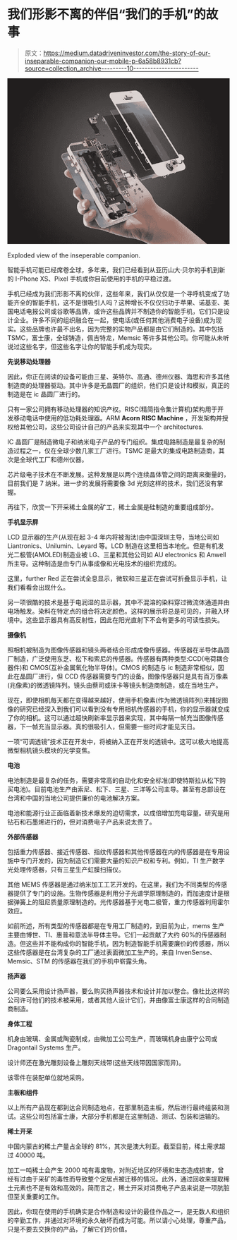 # 我们形影不离的伴侣“我们的手机”的故事

> 原文：<https://medium.datadriveninvestor.com/the-story-of-our-inseparable-companion-our-mobile-p-6a58b8931cb?source=collection_archive---------10----------------------->

![](img/5acf07096aeefcc2c86afa017ee99b4b.png)

Exploded view of the inseperable companion.

智能手机可能已经席卷全球，多年来，我们已经看到从亚历山大·贝尔的手机到新的 I-Phone XS、Pixel 手机或你目前使用的手机的平稳过渡。

手机已经成为我们形影不离的伙伴，这些年来，我们从仅仅是一个寻呼机变成了功能齐全的智能手机，这不是很吸引人吗？这种增长不仅仅归功于苹果、诺基亚、美国电话电报公司或谷歌等品牌，或许这些品牌并不制造你的智能手机，它们只是设计企业。许多不同的组织融合在一起，使电话(或任何其他消费电子设备)成为现实。这些品牌也许最不出名，因为完整的实物产品都是由它们制造的。其中包括 TSMC，富士康，全球铸造，佩吉特龙，Memsic 等许多其他公司。你可能从未听说过这些名字，但这些名字让你的智能手机成为现实。

**先说移动处理器**

因此，你正在阅读的设备可能由三星、英特尔、高通、德州仪器、海思和许多其他制造商的处理器驱动。其中许多是无晶圆厂的组织，他们只是设计和模拟，真正的制造是在 ic 晶圆厂进行的。

只有一家公司拥有移动处理器的知识产权。RISC(精简指令集计算机)架构用于开发移动电话中使用的低功耗处理器。ARM **Acorn RISC Machine** ，开发架构并授权给其他公司，这些公司设计自己的产品来实现其中一个 architectures‍.

IC 晶圆厂是制造微电子和纳米电子产品的专门组织。集成电路制造是最复杂的制造过程之一，仅在全球少数几家工厂进行。TSMC 是最大的集成电路制造商，其次是全球代工厂和德州仪器。

芯片级电子技术在不断发展。这种发展是以两个连续晶体管之间的距离来衡量的，目前我们是 7 纳米。进一步的发展将需要像 3d 光刻这样的技术，我们还没有掌握。

再往下，欣赏一下开采稀土金属的矿工，稀土金属是硅制造的重要组成部分。

**手机显示屏**

LCD 显示器的生产(从现在起 3-4 年内将被淘汰)由中国深圳主导，当地公司如 Liantronics、Unilumin、Leyard 等。LCD 制造在这里相当本地化。但是有机发光二极管(AMOLED)制造业被 LG、三星和其他公司如 AU electronics 和 Anwell 所主导。这种制造是由专门从事成像和光电技术的组织完成的。

这里，further Red 正在尝试全息显示，微软和三星正在尝试可折叠显示手机，让我们看看会出现什么。

另一项很酷的技术是基于电润湿的显示器，其中不混溶的染料穿过微流体通道并由电场触发。染料在特定点的组合将决定颜色。这样的展示将总是可见的，并融入环境中。这些显示器具有高反射性，因此在阳光直射下不会有更多的可读性损失。

**摄像机**

照相机被制造为图像传感器和镜头两者结合形成成像传感器。传感器在半导体晶圆厂制造，广泛使用东芝、松下和索尼的传感器。传感器有两种类型:CCD(电荷耦合器件)和 CMOS(互补金属氧化物半导体)。CMOS 的制造与 ic 制造非常相似，因此在晶圆厂进行，但 CCD 传感器需要专门的设备。图像传感器只是具有百万像素(兆像素)的微透镜阵列。镜头由蔡司或徕卡等镜头制造商制造，或在当地生产。

现在，即使相机每天都在变得越来越好，使用手机像素(作为微透镜阵列)来捕捉图像的研究已经深入到我们可以看到没有专用相机传感器的手机，你的显示器就变成了你的相机。这可以通过超快刷新率显示器来实现，其中每隔一帧充当图像传感器，下一帧充当显示器。真的很吸引人，但需要一些时间才能见天日。

一项“可调透镜”技术正在开发中，将被纳入正在开发的透镜中。这可以极大地提高微型相机镜头模块的光学变焦。

**电池**

电池制造是最复杂的任务，需要非常高的自动化和安全标准(即使特斯拉从松下购买电池)。目前电池生产由索尼、松下、三星、三洋等公司主导。甚至有总部设在台湾和中国的当地公司提供廉价的电池解决方案。

电池和能源行业正面临着新技术爆发的迫切需求，以成倍增加充电容量。研究是用钻石和石墨烯进行的，但对消费电子产品来说太贵了。

**外部传感器**

包括重力传感器、接近传感器、指纹传感器和其他传感器在内的传感器是在专用设施中专门开发的，因为制造它们需要大量的知识产权和专利。例如，TI 生产数字光处理传感器，只有三星生产虹膜扫描仪。

其他 MEMS 传感器是通过纳米加工工艺开发的。在这里，我们为不同类型的传感器提供了专门的设施。生物传感器是利用分子光谱学原理制造的，而加速度计是根据弹簧上的阻尼质量原理制造的。光传感器基于光电二极管，重力传感器利用霍尔效应。

如前所述，所有类型的传感器都是在专用工厂制造的，到目前为止，mems 生产主要由博世、TI、惠普和意法半导体主导。它们一起贡献了大约 60%的传感器制造。但这些并不能构成你的智能手机，因为制造智能手机需要廉价的传感器，所以这些传感器是在台湾复杂的工厂通过表面微加工生产的。来自 InvenSense、Memsic、STM 的传感器在我们的手机中崭露头角。

**扬声器**

公司要么采用设计扬声器，要么购买扬声器技术和设计并加以整合。像杜比这样的公司许可他们的技术被采用，或者其他人设计它们，并由像富士康这样的合同制造商制造。

**身体工程**

机身由玻璃、金属或陶瓷制成，由微加工公司生产，而玻璃机身由康宁公司或 Dragontail Systems 生产。

设计师还在激光雕刻设备上雕刻天线带(这些天线带因国家而异)。

该零件在装配单位就地采购。

**主板和组件**

以上所有产品现在都到达合同制造地点，在那里制造主板，然后进行最终组装和测试。这些公司包括富士康，大部分手机都是在这里制造、测试、包装和运输的。

**稀土开采**

中国内蒙古的稀土产量占全球的 81%，其次是澳大利亚。截至目前，稀土需求超过 40000 吨。

加工一吨稀土会产生 2000 吨有毒废物，对附近地区的环境和生态造成损害，曾经有过由于采矿的毒性而导致整个定居点被迁移的情况。此外，通过回收来提取稀土元素也不是有效和高效的。简而言之，稀土开采对消费电子产品来说是一项肮脏但至关重要的工作。

因此，你现在使用的手机确实是合作制造和设计的最佳作品之一，是无数人和组织的辛勤工作，并通过对环境的永久破坏而成为可能。所以请小心处理，尊重产品，只是不要去交换你的产品，了解它们的价值。